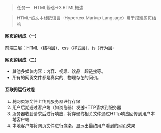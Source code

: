  > 任务一：HTML基础->3.HTML概述
 
 > HTML-超文本标记语言（Hypertext Markup Language）用于搭建网页结构

#### 网页的组成（一）
前端三层：HTML（结构层）、css（样式层）、js（行为层）

#### 网页的组成（二）
- 其他多媒体内容：内容、视频、饮品、超链接等。
- 所有的网页文件都是真实的、物理存在的问价。

#### 互联网运行过程
1. 将网页源文件上传到服务器进行存储
2. 用户后期通过客户端（如浏览器）发送HTTP请求到服务器
3. 服务器收到请求后进行响应，将存储的相关文件通过HTTp响应回传到用户本地客户端
4. 本地客户端将网页文件进行渲染，显示出最终用户看到的网页效果